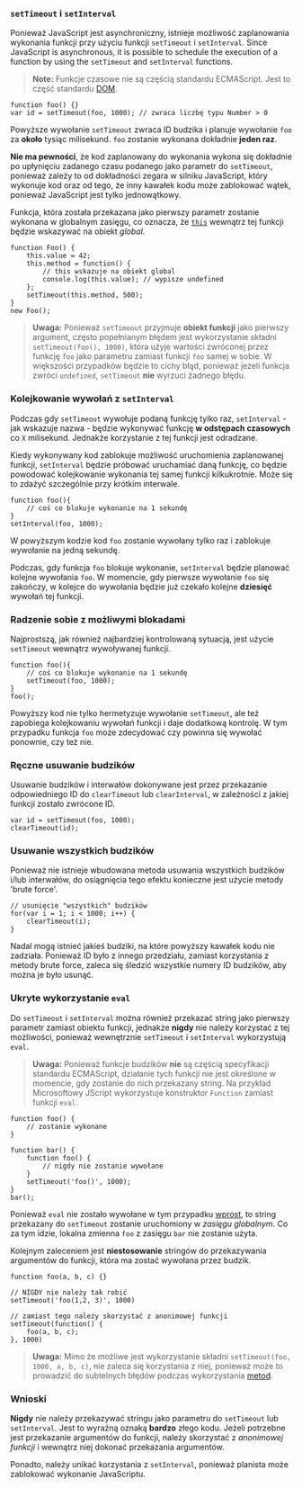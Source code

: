 ### `setTimeout` i `setInterval`

Ponieważ JavaScript jest asynchroniczny, istnieje możliwość zaplanowania wykonania 
funkcji przy użyciu funkcji `setTimeout` i `setInterval`.
Since JavaScript is asynchronous, it is possible to schedule the execution of a 
function by using the `setTimeout` and `setInterval` functions.

> **Note:** Funkcje czasowe nie są częścią standardu ECMAScript. Jest to część 
> standardu [DOM][1].

    function foo() {}
    var id = setTimeout(foo, 1000); // zwraca liczbę typu Number > 0

Powyższe wywołanie `setTimeout` zwraca ID budzika i planuje wywołanie `foo` za 
**około** tysiąc milisekund. `foo` zostanie wykonana dokładnie **jeden raz**.

**Nie ma pewności**, że kod zaplanowany do wykonania wykona się dokładnie po 
upłynięciu zadanego czasu podanego jako parametr do `setTimeout`, ponieważ zależy 
to od dokładności zegara w silniku JavaScript, który wykonuje kod oraz od tego, 
że inny kawałek kodu może zablokować wątek, ponieważ JavaScript jest tylko 
jednowątkowy.

Funkcja, która została przekazana jako pierwszy parametr zostanie wykonana w 
globalnym zasięgu, co oznacza, że [`this`](#function.this) wewnątrz tej funkcji 
będzie wskazywać na obiekt *global*.

    function Foo() {
        this.value = 42;
        this.method = function() {
            // this wskazuje na obiekt global
            console.log(this.value); // wypisze undefined
        };
        setTimeout(this.method, 500);
    }
    new Foo();

> **Uwaga:** Ponieważ `setTimeout` przyjmuje **obiekt funkcji** jako pierwszy 
> argument, często popełnianym błędem jest wykorzystanie składni `setTimeout(foo(), 1000)`, 
> która użyje wartości zwróconej przez funkcję `foo` jako parametru zamiast 
> funkcji `foo` samej w sobie. W większości przypadków będzie to cichy błąd, 
> ponieważ jeżeli funkcja zwróci `undefined`, `setTimeout` **nie** wyrzuci żadnego 
> błędu.

### Kolejkowanie wywołań z `setInterval`

Podczas gdy `setTimeout` wywołuje podaną funkcję tylko raz, `setInterval` - 
jak wskazuje nazwa - będzie wykonywać funkcję **w odstępach czasowych** co `X` 
milisekund. Jednakże korzystanie z tej funkcji jest odradzane.

Kiedy wykonywany kod zablokuje możliwość uruchomienia zaplanowanej funkcji, 
`setInterval` będzie próbować uruchamiać daną funkcję, co będzie powodować 
kolejkowanie wykonania tej samej funkcji kilkukrotnie. Może się to zdażyć
szczególnie przy krótkim interwale.

    function foo(){
        // coś co blokuje wykonanie na 1 sekundę 
    }
    setInterval(foo, 1000);

W powyższym kodzie kod `foo` zostanie wywołany tylko raz i zablokuje wywołanie na 
jedną sekundę.

Podczas, gdy funkcja `foo` blokuje wykonanie, `setInterval` będzie planować kolejne 
wywołania `foo`. W momencie, gdy pierwsze wywołanie `foo` się zakończy, 
w kolejce do wywołania będzie już czekało kolejne **dziesięć** wywołań tej funkcji.

### Radzenie sobie z możliwymi blokadami

Najprostszą, jak również najbardziej kontrolowaną sytuacją, jest użycie `setTimeout` 
wewnątrz wywoływanej funkcji.

    function foo(){
        // coś co blokuje wykonanie na 1 sekundę
        setTimeout(foo, 1000);
    }
    foo();

Powyższy kod nie tylko hermetyzuje wywołanie `setTimeout`, ale też zapobiega 
kolejkowaniu wywołań funkcji i daje dodatkową kontrolę. W tym przypadku funkcja 
`foo` może zdecydować czy powinna się wywołać ponownie, czy też nie.

### Ręczne usuwanie budzików

Usuwanie budzików i interwałów dokonywane jest przez przekazanie odpowiedniego ID 
do `clearTimeout` lub `clearInterval`, w zależności z jakiej funkcji zostało 
zwrócone ID.

    var id = setTimeout(foo, 1000);
    clearTimeout(id);

### Usuwanie wszystkich budzików

Ponieważ nie istnieje wbudowana metoda usuwania wszystkich budzików i/lub 
interwałów, do osiągnięcia tego efektu konieczne jest użycie metody 'brute force'.

    // usunięcie "wszystkich" budzików 
    for(var i = 1; i < 1000; i++) {
        clearTimeout(i);
    }

Nadal mogą istnieć jakieś budziki, na które powyższy kawałek kodu nie zadziała. 
Ponieważ ID było z innego przedziału, zamiast korzystania z metody brute force, 
zaleca się śledzić wszystkie numery ID budzików, aby można je było usunąć.

### Ukryte wykorzystanie `eval`

Do `setTimeout` i `setInterval` można również przekazać string jako pierwszy 
parametr zamiast obiektu funkcji, jednakże **nigdy** nie należy korzystać z tej 
możliwości, ponieważ wewnętrznie `setTimeout` i `setInterval` wykorzystują `eval`.

> **Uwaga:** Ponieważ funkcje budzików **nie** są częścią specyfikacji standardu
> ECMAScript, działanie tych funkcji nie jest określone w momencie, gdy zostanie 
> do nich przekazany string. Na przykład Microsoftowy JScript wykorzystuje 
> konstruktor `Function` zamiast funkcji `eval`.

    function foo() {
        // zostanie wykonane 
    }

    function bar() {
        function foo() {
            // nigdy nie zostanie wywołane
        }
        setTimeout('foo()', 1000);
    }
    bar();

Ponieważ `eval` nie zostało wywołane w tym przypadku [wprost](#core.eval), to 
string przekazany do `setTimeout` zostanie uruchomiony w *zasięgu globalnym*. 
Co za tym idzie, lokalna zmienna `foo` z zasięgu `bar` nie zostanie użyta.

Kolejnym zaleceniem jest **niestosowanie** stringów do przekazywania argumentów 
do funkcji, która ma zostać wywołana przez budzik.

    function foo(a, b, c) {}
    
    // NIGDY nie należy tak robić 
    setTimeout('foo(1,2, 3)', 1000)

    // zamiast tego należy skorzystać z anonimowej funkcji
    setTimeout(function() {
        foo(a, b, c);
    }, 1000)

>**Uwaga:** Mimo że możliwe jest wykorzystanie składni
> `setTimeout(foo, 1000, a, b, c)`, nie zaleca się korzystania z niej, ponieważ 
> może to prowadzić do subtelnych błędów podczas wykorzystania [metod](#function.this).

### Wnioski

**Nigdy** nie należy przekazywać stringu jako parametru do `setTimeout` lub 
`setInterval`. Jest to wyraźną oznaką **bardzo** złego kodu. Jeżeli potrzebne jest 
przekazanie argumentów do funkcji, należy skorzystać z *anonimowej funkcji* i 
wewnątrz niej dokonać przekazania argumentów.

Ponadto, należy unikać korzystania z `setInterval`, ponieważ planista może 
zablokować wykonanie JavaScriptu.

[1]: http://pl.wikipedia.org/wiki/Obiektowy_model_dokumentu "Document Object Model"

